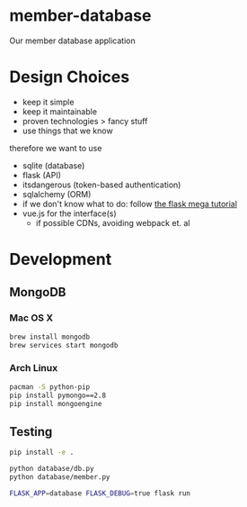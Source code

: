 # member-database
Our member database application

# Design Choices
- keep it simple
- keep it maintainable
- proven technologies > fancy stuff
- use things that we know

therefore we want to use
- sqlite (database)
- flask (API)
- itsdangerous (token-based authentication)
- sqlalchemy (ORM)
- if we don't know what to do: follow [the flask mega tutorial](https://blog.miguelgrinberg.com/post/the-flask-mega-tutorial-part-i-hello-world)
- vue.js for the interface(s)
  - if possible CDNs, avoiding webpack et. al

# Development

## MongoDB

### Mac OS X

```bash
brew install mongodb
brew services start mongodb
```

### Arch Linux

```bash
pacman -S python-pip
pip install pymongo==2.8
pip install mongoengine
```

## Testing

```bash
pip install -e .

python database/db.py
python database/member.py

FLASK_APP=database FLASK_DEBUG=true flask run
```
